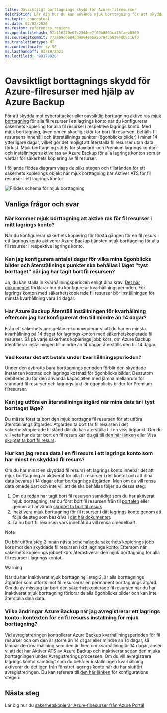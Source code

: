 ```yaml
---
title: Oavsiktligt borttagnings skydd för Azure-filresurser
description: Lär dig hur du kan använda mjuk borttagning för att skydda dina Azure-filresurser från oavsiktlig borttagning.
ms.topic: conceptual
ms.date: 02/02/2020
ms.custom: references_regions
ms.openlocfilehash: 52a116320e07c25d4ee7f00b8063ca15faeb8560
ms.sourcegitcommit: 772eb9c6684dd4864e0ba507945a83e48b8c16f0
ms.translationtype: MT
ms.contentlocale: sv-SE
ms.lasthandoff: 03/19/2021
ms.locfileid: "89179920"
---
```

# <a name="accidental-delete-protection-for-azure-file-shares-using-azure-backup"></a>Oavsiktligt borttagnings skydd för Azure-filresurser med hjälp av Azure Backup

För att skydda mot cyberattacker eller oavsiktlig borttagning aktive ras [mjuk borttagning](../storage/files/storage-files-prevent-file-share-deletion.md) för alla fil resurser i ett lagrings konto när du konfigurerar säkerhets kopiering för alla fil resurser i respektive lagrings konto. Med mjuk borttagning, även om en skadlig aktör tar bort fil resursen, behålls fil resursens innehåll och återställnings punkter (ögonblicks bilder) i minst 14 ytterligare dagar, vilket gör det möjligt att återställa fil resurser utan data förlust.  Mjuk borttagning stöds för standard-och Premium lagrings konton och inställningen aktive ras av Azure Backup för alla lagrings konton som är värdar för säkerhets kopiering av fil resurser.

I följande flödes diagram visas de olika stegen och tillstånden för ett säkerhets kopierings objekt när mjuk borttagning har Aktiver ATS för fil resurser i ett lagrings konto:

 ![Flödes schema för mjuk borttagning](./media/soft-delete-afs/soft-delete-flow-chart.png)

## <a name="frequently-asked-questions"></a>Vanliga frågor och svar

### <a name="when-will-soft-delete-be-enabled-for-file-shares-in-my-storage-account"></a>När kommer mjuk borttagning att aktive ras för fil resurser i mitt lagrings konto?

När du konfigurerar säkerhets kopiering för första gången för en fil resurs i ett lagrings konto aktiverar Azure Backup tjänsten mjuk borttagning för alla fil resurser i respektive lagrings konto.

### <a name="can-i-configure-the-number-of-days-for-which-my-snapshots-and-restore-points-will-be-retained-in-soft-deleted-state-after-i-delete-the-file-share"></a>Kan jag konfigurera antalet dagar för vilka mina ögonblicks bilder och återställnings punkter ska behållas i läget "tyst borttaget" när jag har tagit bort fil resursen?

Ja, du kan ställa in kvarhållningsperioden enligt dina krav. [Det här dokumentet](../storage/files/storage-files-enable-soft-delete.md?tabs=azure-portal) förklarar hur du konfigurerar kvarhållningsperioden. För lagrings konton med säkerhetskopierade fil resurser bör inställningen för minsta kvarhållning vara 14 dagar.

### <a name="does-azure-backup-reset-my-retention-setting-because-i-configured-it-to-less-than-14-days"></a>Har Azure Backup Återställ inställningen för kvarhållning eftersom jag har konfigurerat den till mindre än 14 dagar?

Från ett säkerhets perspektiv rekommenderar vi att du har en minsta kvarhållning på 14 dagar för lagrings konton med säkerhetskopierade fil resurser. Så på varje säkerhets kopierings jobb körs, om Azure Backup identifierar inställningen till mindre än 14 dagar, återställs den till 14 dagar.

### <a name="what-is-the-cost-incurred-during-the-retention-period"></a>Vad kostar det att betala under kvarhållningsperioden?

Under den avbrotts bara borttagnings perioden förblir den skyddade instansen kostnad och lagrings kostnad för ögonblicks bilder.  Dessutom debiteras du för den använda kapaciteten med jämna mellanrum för standard fil resurser och lagrings takt för ögonblicks bilder för Premium-filresurser.

### <a name="can-i-perform-a-restore-operation-when-my-data-is-in-soft-deleted-state"></a>Kan jag utföra en återställnings åtgärd när mina data är i tyst borttaget läge?

Du måste först ta bort den mjuk borttagna fil resursen för att utföra återställnings åtgärder. Åtgärden ta bort tar fil resursen i det säkerhetskopierade tillstånd där du kan återställa till en viss tidpunkt. Om du vill veta hur du tar bort en fil resurs kan du gå till [den här länken](../storage/files/storage-files-enable-soft-delete.md?tabs=azure-portal#restore-soft-deleted-file-share) eller Visa [skriptet ta bort fil resurs](./scripts/backup-powershell-script-undelete-file-share.md).

### <a name="how-can-i-purge-the-data-of-a-file-share-in-a-storage-account-that-has-at-least-one-protected-file-share"></a>Hur kan jag rensa data i en fil resurs i ett lagrings konto som har minst en skyddad fil resurs?

Om du har minst en skyddad fil resurs i ett lagrings konto innebär det att mjuk borttagning är aktiverat för alla fil resurser i det kontot och att dina data bevaras i 14 dagar efter borttagnings åtgärden. Men om du vill rensa data omedelbart och inte vill att de ska behållas följer du dessa steg:

1. Om du redan har tagit bort fil resursen samtidigt som du har aktiverat mjuk borttagning, tar du först bort fil resursen från fil [portalen](../storage/files/storage-files-enable-soft-delete.md?tabs=azure-portal#restore-soft-deleted-file-share) eller genom att använda [skriptet ta bort fil resurs](./scripts/backup-powershell-script-undelete-file-share.md).
2. Inaktivera mjuk borttagning för fil resurser i ditt lagrings konto genom att följa de steg som beskrivs i [det här dokumentet](../storage/files/storage-files-enable-soft-delete.md?tabs=azure-portal#disable-soft-delete).
3. Ta nu bort fil resursen vars innehåll du vill rensa omedelbart.

>[!NOTE]
>Du bör utföra steg 2 innan nästa schemalagda säkerhets kopierings jobb körs mot den skyddade fil resursen i ditt lagrings konto. Eftersom när säkerhets kopierings jobbet körs återaktiverar den mjuk borttagning för alla fil resurser i lagrings kontot.

>[!WARNING]
>När du har inaktiverat mjuk borttagning i steg 2, är alla borttagnings åtgärder som utförts mot fil resurserna en permanent borttagnings åtgärd. Om du av misstag tar bort den säkerhetskopierade fil resursen när du har inaktiverat mjuk borttagning förlorar du alla ögonblicks bilder och kan inte återställa dina data.

### <a name="in-the-context-of-a-file-shares-soft-delete-setting-what-changes-does-azure-backup-do-when-i-unregister-a-storage-account"></a>Vilka ändringar Azure Backup när jag avregistrerar ett lagrings konto i kontexten för en fil resurss inställning för mjuk borttagning?

Vid avregistreringen kontrollerar Azure Backup kvarhållningsperioden för fil resurser och om den är större än 14 dagar eller mindre än 14 dagar, så lämnar den kvarhållning som den är. Men om kvarhållning är 14 dagar, anser vi att det har Aktiver ATS av Azure Backup och inaktiverar sedan den mjuka borttagningen under Avregistrerings processen. Om du vill avregistrera lagrings kontot samtidigt som du behåller inställningen kvarhållning aktiverar du det igen från fönstret lagrings konto när du har slutfört avregistreringen. Du kan referera till [den här länken](../storage/files/storage-files-enable-soft-delete.md?tabs=azure-portal#restore-soft-deleted-file-share) för konfigurations stegen.

## <a name="next-steps"></a>Nästa steg

Lär dig hur du [säkerhetskopierar Azure-filresurser från Azure Portal](backup-afs.md)
